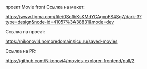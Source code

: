 проект Movie front
Ссылка на макет:

https://www.figma.com/file/0SofbKsKMdYCAgxpFS4Sg7/dark-3?type=design&node-id=41057%3A38831&mode=dev

Ссылка на проект:

https://nikonovi4.nomoredomainsicu.ru/saved-movies

Ссылка на PR:

https://github.com/Nikonovi4/movies-explorer-frontend/pull/2